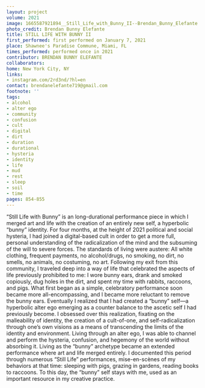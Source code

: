 ```yaml
---
layout: project
volume: 2021
image: 1665587921894__Still_Life_with_Bunny_II--Brendan_Bunny_Elefante.jpeg
photo_credit: Brendan Bunny Elefante
title: STILL LIFE WITH BUNNY II
first_performed: first performed on January 7, 2021
place: Shawnee's Paradise Commune, Miami, FL
times_performed: performed once in 2021
contributor: BRENDAN BUNNY ELEFANTE
collaborators:
home: New York City, NY
links:
- instagram.com/2rd3nd/?hl=en
contact: brendanelefante719@gmail.com
footnote: ''
tags:
- alcohol
- alter ego
- community
- confusion
- cult
- digital
- dirt
- duration
- durational
- hysteria
- identity
- life
- mud
- rest
- sleep
- soil
- time
pages: 854-855
---
```


“Still Life with Bunny” is an long-durational performance piece in which I merged art and life with the creation of an entirely new self, a hyperbolic “bunny” identity. For four months, at the height of 2021 political and social hysteria, I had joined a digital-based cult in order to get a more full, personal understanding of the radicalization of the mind and the subsuming of the will to severe forces. The standards of living were austere: All white clothing, frequent payments, no alcohol/drugs, no smoking, no dirt, no smells, no animals, no costuming, no art. Following my exit from this community, I traveled deep into a way of life that celebrated the aspects of life previously prohibited to me: I wore bunny ears, drank and smoked copiously, dug holes in the dirt, and spent my time with rabbits, raccoons, and pigs. What first began as a simple, celebratory performance soon became more all-encompassing, and I became more reluctant to remove the bunny ears. Eventually I realized that I had created a “bunny” self—a hyperbolic alter ego emerging as a counter balance to the ascetic self I had previously become. I obsessed over this realization, fixating on the malleability of identity, the creation of a cult-of-one, and self-radicalization through one’s own visions as a means of transcending the limits of the identity and environment. Living through an alter ego, I was able to channel and perform the hysteria, confusion, and hegemony of the world without absorbing it. Living as the “bunny” archetype became an extended performance where art and life merged entirely. I documented this period through numerous “Still Life” performances, mise-en-scènes of my behaviors at that time: sleeping with pigs, grazing in gardens, reading books to raccoons. To this day, the “bunny” self stays with me, used as an important resource in my creative practice.